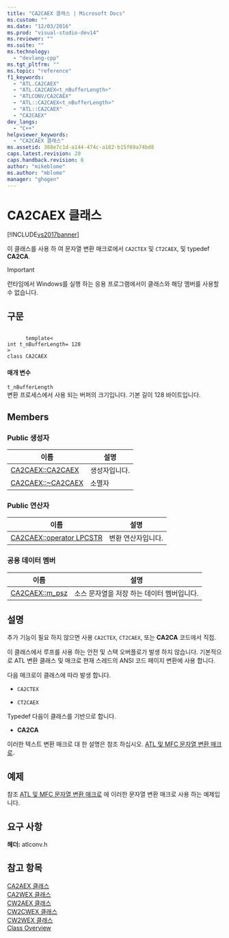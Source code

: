 ```yaml
---
title: "CA2CAEX 클래스 | Microsoft Docs"
ms.custom: ""
ms.date: "12/03/2016"
ms.prod: "visual-studio-dev14"
ms.reviewer: ""
ms.suite: ""
ms.technology: 
  - "devlang-cpp"
ms.tgt_pltfrm: ""
ms.topic: "reference"
f1_keywords: 
  - "ATL.CA2CAEX"
  - "ATL.CA2CAEX<t_nBufferLength>"
  - "ATLCONV/CA2CAEX"
  - "ATL::CA2CAEX<t_nBufferLength>"
  - "ATL::CA2CAEX"
  - "CA2CAEX"
dev_langs: 
  - "C++"
helpviewer_keywords: 
  - "CA2CAEX 클래스"
ms.assetid: 388e7c1d-a144-474c-a182-b15f69a74bd8
caps.latest.revision: 20
caps.handback.revision: 8
author: "mikeblome"
ms.author: "mblome"
manager: "ghogen"
---
```

# CA2CAEX 클래스
[!INCLUDE[vs2017banner](../../assembler/inline/includes/vs2017banner.md)]

이 클래스를 사용 하 여 문자열 변환 매크로에서 `CA2CTEX` 및 `CT2CAEX`, 및 typedef  **CA2CA**.  
  
> [!IMPORTANT]
>  런타임에서 Windows를 실행 하는 응용 프로그램에서이 클래스와 해당 멤버를 사용할 수 없습니다.  
  
## 구문  
  
```  
  
      template<  
int t_nBufferLength= 128  
>  
class CA2CAEX  
```  
  
#### 매개 변수  
 `t_nBufferLength`  
 변환 프로세스에서 사용 되는 버퍼의 크기입니다.  기본 길이 128 바이트입니다.  
  
## Members  
  
### Public 생성자  
  
|이름|설명|  
|--------|--------|  
|[CA2CAEX::CA2CAEX](../Topic/CA2CAEX::CA2CAEX.md)|생성자입니다.|  
|[CA2CAEX::~CA2CAEX](../Topic/CA2CAEX::~CA2CAEX.md)|소멸자|  
  
### Public 연산자  
  
|이름|설명|  
|--------|--------|  
|[CA2CAEX::operator LPCSTR](../Topic/CA2CAEX::operator%20LPCSTR.md)|변환 연산자입니다.|  
  
### 공용 데이터 멤버  
  
|이름|설명|  
|--------|--------|  
|[CA2CAEX::m\_psz](../Topic/CA2CAEX::m_psz.md)|소스 문자열을 저장 하는 데이터 멤버입니다.|  
  
## 설명  
 추가 기능이 필요 하지 않으면 사용 `CA2CTEX`, `CT2CAEX`, 또는  **CA2CA** 코드에서 직접.  
  
 이 클래스에서 루프를 사용 하는 안전 및 스택 오버플로가 발생 하지 않습니다.  기본적으로 ATL 변환 클래스 및 매크로 현재 스레드의 ANSI 코드 페이지 변환에 사용 합니다.  
  
 다음 매크로이 클래스에 따라 발생 합니다.  
  
-   `CA2CTEX`  
  
-   `CT2CAEX`  
  
 Typedef 다음이 클래스를 기반으로 합니다.  
  
-   **CA2CA**  
  
 이러한 텍스트 변환 매크로 대 한 설명은 참조 하십시오.  [ATL 및 MFC 문자열 변환 매크로](../Topic/ATL%20and%20MFC%20String%20Conversion%20Macros.md).  
  
## 예제  
 참조  [ATL 및 MFC 문자열 변환 매크로](../Topic/ATL%20and%20MFC%20String%20Conversion%20Macros.md) 에 이러한 문자열 변환 매크로 사용 하는 예제입니다.  
  
## 요구 사항  
 **헤더:** atlconv.h  
  
## 참고 항목  
 [CA2AEX 클래스](../../atl/reference/ca2aex-class.md)   
 [CA2WEX 클래스](../../atl/reference/ca2wex-class.md)   
 [CW2AEX 클래스](../../atl/reference/cw2aex-class.md)   
 [CW2CWEX 클래스](../../atl/reference/cw2cwex-class.md)   
 [CW2WEX 클래스](../../atl/reference/cw2wex-class.md)   
 [Class Overview](../../atl/atl-class-overview.md)